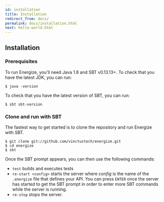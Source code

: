 ```yaml
---
id: installation
title: Installation
redirect_from: docs/
permalink: docs/installation.html
next: hello-world.html
---
```


## Installation

### Prerequisites

To run Energize, you'll need Java 1.8 and SBT v0.13.13+. To check that you have the latest JDK, you can run:

```
$ java -version
```

To check that you have the latest version of SBT, you can run:

```
$ sbt sbt-version
```

### Clone and run with SBT

The fastest way to get started is to clone the repository and run Energize with SBT.

```
$ git clone git://github.com/vinctustech/energize.git
$ cd energize
$ sbt
```

Once the SBT prompt appears, you can then use the following commands:

- `test` builds and executes tests
- `re-start <config>` starts the server where *config* is the name of the `.energize` file that defines your API. You can press `ENTER` once the server has started to get the SBT prompt in order to enter more SBT commands while the server is running.
- `re-stop` stops the server.